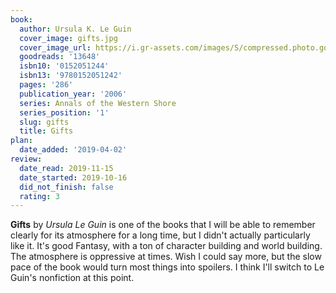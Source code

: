 ```yaml
---
book:
  author: Ursula K. Le Guin
  cover_image: gifts.jpg
  cover_image_url: https://i.gr-assets.com/images/S/compressed.photo.goodreads.com/books/1441129920l/13648._SY475_.jpg
  goodreads: '13648'
  isbn10: '0152051244'
  isbn13: '9780152051242'
  pages: '286'
  publication_year: '2006'
  series: Annals of the Western Shore
  series_position: '1'
  slug: gifts
  title: Gifts
plan:
  date_added: '2019-04-02'
review:
  date_read: 2019-11-15
  date_started: 2019-10-16
  did_not_finish: false
  rating: 3
---
```


**Gifts** by *Ursula Le Guin* is one of the books that I will be able to remember clearly for its atmosphere for a long time, but I didn't actually particularly like it. It's good Fantasy, with a ton of character building and world building. The atmosphere is oppressive at times. Wish I could say more, but the slow pace of the book would turn most things into spoilers. I think I'll switch to Le Guin's nonfiction at this point.
